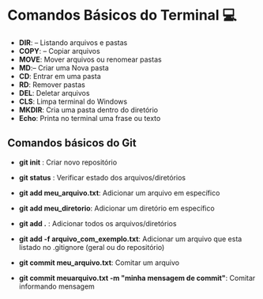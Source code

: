 
# Comandos Básicos do Terminal :computer:



- **DIR**: – Listando arquivos e pastas
- **COPY**: – Copiar arquivos
- **MOVE**: Mover arquivos ou renomear pastas
- **MD**:– Criar uma Nova pasta
- **CD**: Entrar em uma pasta
- **RD**: Remover pastas
- **DEL**: Deletar arquivos
- **CLS**: Limpa terminal do Windows
- **MKDIR**: Cria uma pasta dentro do diretório
- **Echo**: Printa  no terminal uma frase ou texto 



## Comandos básicos do Git



- **git init** : Criar novo repositório

- **git status** : Verificar estado dos arquivos/diretórios

- **git add meu_arquivo.txt**: Adicionar um arquivo em específico

- **git add meu_diretorio**: Adicionar um diretório em específico

- **git add .** : Adicionar todos os arquivos/diretórios

- **git add -f arquivo_com_exemplo.txt**: Adicionar um arquivo que esta listado no .gitignore (geral ou do repositório)

- **git commit meu_arquivo.txt**: Comitar um arquivo

- **git commit meuarquivo.txt -m "minha mensagem de commit"**: Comitar informando mensagem






